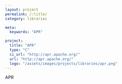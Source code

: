 ```yaml
---
layout: project
permalink: /:title/
category: libraries

meta:
  keywords: "APR"

project:
  title: "APR"
  type: "C"
  ci_url: "http://apr.apache.org/"
  url: "http://apr.apache.org/"
  logo: "/assets/images/projects/libraries/apr.png"
---
```


<p>APR</p>
